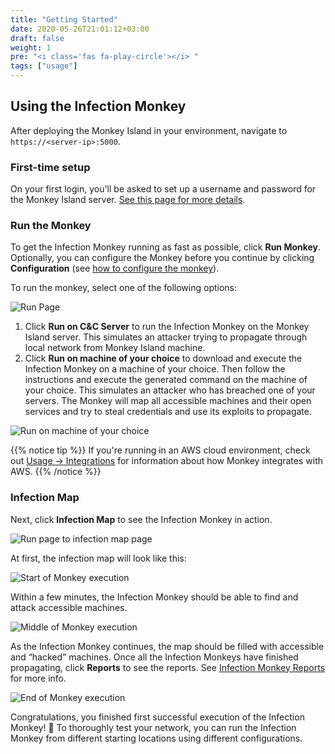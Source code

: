```yaml
---
title: "Getting Started"
date: 2020-05-26T21:01:12+03:00
draft: false
weight: 1
pre: "<i class='fas fa-play-circle'></i> "
tags: ["usage"]
---
```


## Using the Infection Monkey

After deploying the Monkey Island in your environment, navigate to `https://<server-ip>:5000`.

### First-time setup

On your first login, you'll be asked to set up a username and password for the Monkey Island server. [See this page for more details](../accounts-and-security).

### Run the Monkey

To get the Infection Monkey running as fast as possible, click **Run Monkey**. Optionally, you can configure the Monkey before you continue by clicking **Configuration** (see [how to configure the monkey](../configuration)).

To run the monkey, select one of the following options:

![Run Page](/images/usage/getting-started/run_page_with_arrows.jpg "Run Page")

1. Click **Run on C&C Server** to run the Infection Monkey on the Monkey Island server. This simulates an attacker trying to propagate through local network from Monkey Island machine.
2. Click **Run on machine of your choice** to download and execute the Infection Monkey on a machine of your choice. Then follow the instructions and execute the generated command on the machine of your choice. This simulates an attacker who has breached one of your servers. The Monkey will map all accessible machines and their open services and try to steal credentials and use its exploits to propagate.

![Run on machine of your choice](/images/usage/getting-started/run_page_button_no_arrow.jpg "Run on machine of your choice")

{{% notice tip %}}
If you're running in an AWS cloud environment, check out [Usage -> Integrations](../../usage/integrations) for information about how Monkey integrates with AWS.
{{% /notice %}}

### Infection Map

Next, click **Infection Map** to see the Infection Monkey in action.

![Run page to infection map page](/images/usage/getting-started/run_page_button.JPG "Run page to infection map page")

At first, the infection map will look like this:

![Start of Monkey execution](/images/usage/getting-started/run_island.JPG "Start of Monkey execution")

Within a few minutes, the Infection Monkey should be able to find and attack accessible machines.

![Middle of Monkey execution](/images/usage/getting-started/single_exploitation.JPG "Middle of Monkey execution")

As the Infection Monkey continues, the map should be filled with accessible and “hacked” machines. Once all the Infection Monkeys have finished propagating, click **Reports** to see the reports. See [Infection Monkey Reports](../reports) for more info.

![End of Monkey execution](/images/usage/getting-started/exploitation_tunneling_arrow.jpg "End of Monkey execution")

Congratulations, you finished first successful execution of the Infection Monkey! 🎉 To thoroughly test your network, you can run the Infection Monkey from different starting locations using different configurations.

